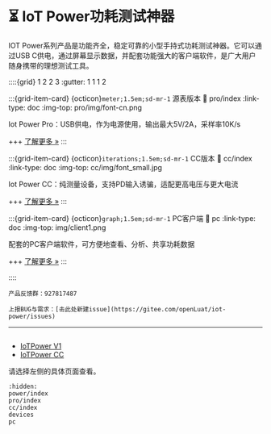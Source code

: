 # ⏳ IoT Power功耗测试神器

IOT Power系列产品是功能齐全，稳定可靠的小型手持式功耗测试神器。它可以通过USB C供电，通过屏幕显示数据，并配套功能强大的客户端软件，是广大用户随身携带的理想测试工具。

::::{grid} 1 2 2 3
:gutter: 1 1 1 2

:::{grid-item-card} {octicon}`meter;1.5em;sd-mr-1` 源表版本
:link: pro/index
:link-type: doc
:img-top: pro/img/font-cn.png

Iot Power Pro：USB供电，作为电源使用，输出最大5V/2A，采样率10K/s

+++
[了解更多 »](power/index)
:::

:::{grid-item-card} {octicon}`iterations;1.5em;sd-mr-1` CC版本
:link: cc/index
:link-type: doc
:img-top: cc/img/font_small.jpg

Iot Power CC：纯测量设备，支持PD输入诱骗，适配更高电压与更大电流

+++
[了解更多 »](cc/index)
:::

:::{grid-item-card} {octicon}`graph;1.5em;sd-mr-1` PC客户端
:link: pc
:link-type: doc
:img-top: img/client1.png

配套的PC客户端软件，可方便地查看、分析、共享功耗数据

+++
[了解更多 »](pc)
:::

::::

```{notice}
产品反馈群：927817487
```

```{note}
上报BUG与需求：[击此处新建issue](https://gitee.com/openLuat/iot-power/issues)
```

---

```{rubric} 更多资料
```

- [IoTPower V1](power/index)
- [IoTPower CC](cc/index)

请选择左侧的具体页面查看。

```{toctree}
:hidden:
power/index
pro/index
cc/index
devices
pc
```
